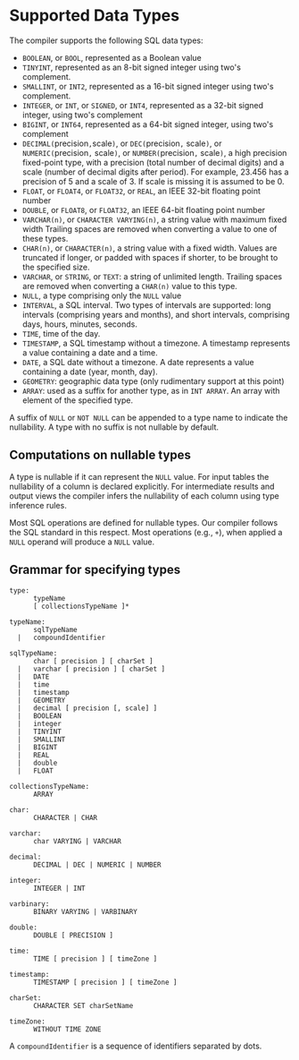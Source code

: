 # Supported Data Types

The compiler supports the following SQL data types:

- `BOOLEAN`, or `BOOL`, represented as a Boolean value
- `TINYINT`, represented as an 8-bit signed integer using two's
  complement.
- `SMALLINT`, or `INT2`, represented as a 16-bit signed integer using two's
  complement.
- `INTEGER`, or `INT`, or `SIGNED`, or `INT4`, represented as a 32-bit signed integer,
  using two's complement
- `BIGINT`, or `INT64`, represented as a 64-bit signed integer, using two's
  complement
- `DECIMAL(`precision`,`scale`)`, or `DEC(`precision`,` scale`)`, or
  `NUMERIC(`precision`,` scale`)`, or `NUMBER(`precision`,` scale`)`, a high
  precision fixed-point type, with a precision (total number of decimal
  digits) and a scale (number of decimal digits after period).  For example,
  23.456 has a precision of 5 and a scale of 3.  If scale is missing it is
  assumed to be 0.
- `FLOAT`, or `FLOAT4`, or `FLOAT32`, or `REAL`, an IEEE 32-bit floating point number
- `DOUBLE`, or `FLOAT8`, or `FLOAT32`, an IEEE 64-bit floating point number
- `VARCHAR(n)`, or `CHARACTER VARYING(n)`, a string value with maximum fixed width
  Trailing spaces are removed when converting a value to one of these types.
- `CHAR(n)`, or `CHARACTER(n)`, a string value with a fixed width.  Values
  are truncated if longer, or padded with spaces if shorter, to be brought to
  the specified size.
- `VARCHAR`, or `STRING`, or `TEXT`: a string of unlimited length.  Trailing
   spaces are removed when converting a `CHAR(n)` value to this type.
- `NULL`, a type comprising only the `NULL` value
- `INTERVAL`, a SQL interval.  Two types of intervals are supported:
  long intervals (comprising years and months), and short intervals,
  comprising days, hours, minutes, seconds.
- `TIME`, time of the day.
- `TIMESTAMP`, a SQL timestamp without a timezone.  A timestamp
  represents a value containing a date and a time.
- `DATE`, a SQL date without a timezone.  A date represents a value
  containing a date (year, month, day).
- `GEOMETRY`: geographic data type (only rudimentary support at this point)
- `ARRAY`: used as a suffix for another type, as in `INT ARRAY`.
  An array with element of the specified type.


A suffix of `NULL` or `NOT NULL` can be appended to a type name to
indicate the nullability.  A type with no suffix is not nullable by
default.

## Computations on nullable types

A type is nullable if it can represent the `NULL` value.  For input
tables the nullability of a column is declared explicitly.  For
intermediate results and output views the compiler infers the
nullability of each column using type inference rules.

Most SQL operations are defined for nullable types.  Our compiler
follows the SQL standard in this respect.  Most operations (e.g.,
`+`), when applied a `NULL` operand will produce a `NULL`
value.

## Grammar for specifying types

```
type:
      typeName
      [ collectionsTypeName ]*

typeName:
      sqlTypeName
  |   compoundIdentifier

sqlTypeName:
      char [ precision ] [ charSet ]
  |   varchar [ precision ] [ charSet ]
  |   DATE
  |   time
  |   timestamp
  |   GEOMETRY
  |   decimal [ precision [, scale] ]
  |   BOOLEAN
  |   integer
  |   TINYINT
  |   SMALLINT
  |   BIGINT
  |   REAL
  |   double
  |   FLOAT

collectionsTypeName:
      ARRAY

char:
      CHARACTER | CHAR

varchar:
      char VARYING | VARCHAR

decimal:
      DECIMAL | DEC | NUMERIC | NUMBER

integer:
      INTEGER | INT

varbinary:
      BINARY VARYING | VARBINARY

double:
      DOUBLE [ PRECISION ]

time:
      TIME [ precision ] [ timeZone ]

timestamp:
      TIMESTAMP [ precision ] [ timeZone ]

charSet:
      CHARACTER SET charSetName

timeZone:
      WITHOUT TIME ZONE
```

A `compoundIdentifier` is a sequence of identifiers separated by dots.